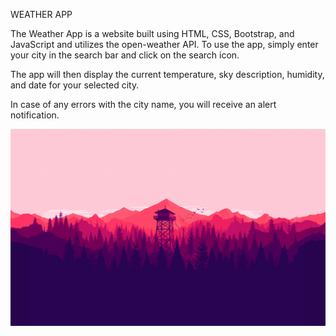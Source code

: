 WEATHER APP

The Weather App is a website built using HTML, CSS, Bootstrap, and JavaScript and utilizes the open-weather API. 
To use the app, simply enter your city in the search bar and click on the search icon. 

The app will then display the current temperature, sky description, humidity, and date for your selected city. 

In case of any errors with the city name, you will receive an alert notification.



![Weather Photo](https://github.com/tgulu/Weather/blob/master/images/Background.jpg?raw=true)